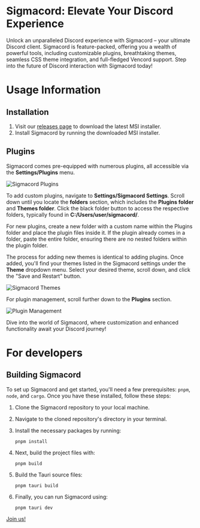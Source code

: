 # Sigmacord: Elevate Your Discord Experience

Unlock an unparalleled Discord experience with Sigmacord – your ultimate Discord client. Sigmacord is feature-packed, offering you a wealth of powerful tools, including customizable plugins, breathtaking themes, seamless CSS theme integration, and full-fledged Vencord support. Step into the future of Discord interaction with Sigmacord today!

# Usage Information

## Installation

1. Visit our [releases page](https://www.github.com/enginestein/Sigmacord/releases) to download the latest MSI installer.
2. Install Sigmacord by running the downloaded MSI installer.

## Plugins

Sigmacord comes pre-equipped with numerous plugins, all accessible via the **Settings/Plugins** menu.

![Sigmacord Plugins](https://github.com/enginestein/Sigmacord/assets/117010357/bf7d9f0e-7cc2-4ca5-9ebc-e9b016fd3b50)

To add custom plugins, navigate to **Settings/Sigmacord Settings**. Scroll down until you locate the **folders** section, which includes the **Plugins folder** and **Themes folder**. Click the black folder button to access the respective folders, typically found in **C:/Users/user/sigmacord/**.

For new plugins, create a new folder with a custom name within the Plugins folder and place the plugin files inside it. If the plugin already comes in a folder, paste the entire folder, ensuring there are no nested folders within the plugin folder.

The process for adding new themes is identical to adding plugins. Once added, you'll find your themes listed in the Sigmacord settings under the **Theme** dropdown menu. Select your desired theme, scroll down, and click the "Save and Restart" button.

![Sigmacord Themes](https://github.com/enginestein/Sigmacord/assets/117010357/ea2805e5-92ce-46c4-be0d-9c44473d0254)

For plugin management, scroll further down to the **Plugins** section.

![Plugin Management](https://github.com/enginestein/Sigmacord/assets/117010357/7ccf6067-160c-4230-aff9-232029eb6504)

Dive into the world of Sigmacord, where customization and enhanced functionality await your Discord journey!

# For developers

## Building Sigmacord

To set up Sigmacord and get started, you'll need a few prerequisites: `pnpm`, `node`, and `cargo`. Once you have these installed, follow these steps:

1. Clone the Sigmacord repository to your local machine.

2. Navigate to the cloned repository's directory in your terminal.

3. Install the necessary packages by running:

   ```shell
   pnpm install
   ```

4. Next, build the project files with:

   ```shell
   pnpm build
   ```

5. Build the Tauri source files:

   ```shell
   pnpm tauri build
   ```

6. Finally, you can run Sigmacord using:

   ```shell
   pnpm tauri dev
   ```   

[Join us!](https://discord.gg/GMeBhcvcq7)
